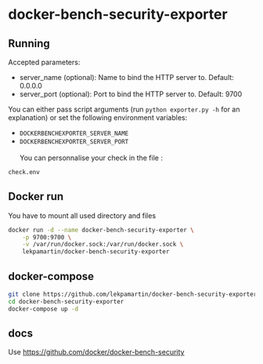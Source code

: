# docker-bench-security-exporter


## Running

Accepted parameters:

* server_name (optional): Name to bind the HTTP server to. Default: 0.0.0.0
* server_port (optional): Port to bind the HTTP server to. Default: 9700

You can either pass script arguments (run `python exporter.py -h` for an explanation)
or set the following environment variables:

* `DOCKERBENCHEXPORTER_SERVER_NAME`
* `DOCKERBENCHEXPORTER_SERVER_PORT`
<br><br>You can personnalise your check in the file :
```bash
check.env
```

## Docker run
You have to mount all used directory and files
```bash
docker run -d --name docker-bench-security-exporter \
	-p 9700:9700 \
	-v /var/run/docker.sock:/var/run/docker.sock \
	lekpamartin/docker-bench-security-exporter
```

## docker-compose
```bash
git clone https://github.com/lekpamartin/docker-bench-security-exporter.git
cd docker-bench-security-exporter 
docker-compose up -d
```

## docs
Use https://github.com/docker/docker-bench-security 

